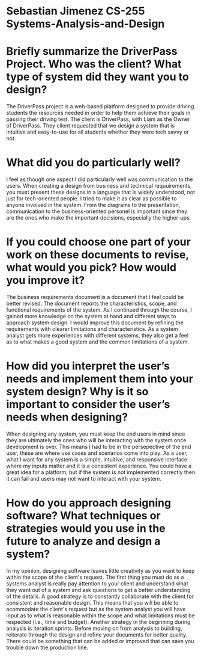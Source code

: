 # Sebastian Jimenez CS-255 Systems-Analysis-and-Design

# Briefly summarize the DriverPass Project. Who was the client? What type of system did they want you to design?
The DriverPass project is a web-based platform designed to provide driving students the resources needed in order to help them achieve their goals in passing their driving test. The client is DriverPass, with Liam as the Owner of DriverPass. They client requested that we design a system that is intuitive and easy-to-use for all students whether they were tech savvy or not.

# What did you do particularly well?
I feel as though one aspect I did particularly well was communication to the users. When creating a design from business and technical requuirements, you must present these designs in a language that is widely understood, not just for tech-oriented people. I tried to make it as clear as possible to anyone involved in the system. From the diagrams to the presentation, communication to the business-oriented personel is important since they are the ones who make the important decisions, especially the higher-ups.

# If you could choose one part of your work on these documents to revise, what would you pick? How would you improve it?
The business requirements document is a document that I feel could be better revised. The document reports the characteristics, scope, and functional requirements of the system. As I continued through the course, I gained more knowledge on the system at hand and different ways to approach system design. I would improve this document by refining the requirements with clearer limitations and characteristics. As a system analyst gets more experiences with different systems, they also get a feel as to what makes a good system and the common limitations of a system.

# How did you interpret the user’s needs and implement them into your system design? Why is it so important to consider the user’s needs when designing?
When designing any system, you must keep the end users in mind since they are ultimately the ones who will be interacting with the system once development is over. This means I had to be in the persepective of the end user, these are where use cases and scenarios come into play. As a user, what I want for any system is a simple, intuitive, and responsive interface where my inputs matter and it is a consistent experience. You could have a great idea for a platform, but if the system is not implemented correctly then it can fail and users may not want to interact with your system.

# How do you approach designing software? What techniques or strategies would you use in the future to analyze and design a system?
In my opinion, designing software leaves little creativity as you want to keep within the scope of the client's request. The first thing you must do as a systems analyst is really pay attention to your client and understand what they want out of a system and ask questions to get a better understanding of the details. A good strategy is to constantly collaborate with the client for consistent and reasonable design. This means that you will be able to acommodate the client's request but as the system analyst you will have input as to what is reasonable within the scope and what limitations must be respected (i.e., time and budget). Another strategy in the beginning during analysis is iteration sprints. Before moving on from analysis to building, reiterate through the design and refine your documents for better quality. There could be something that can be added or improved that can save you trouble down the production line.
